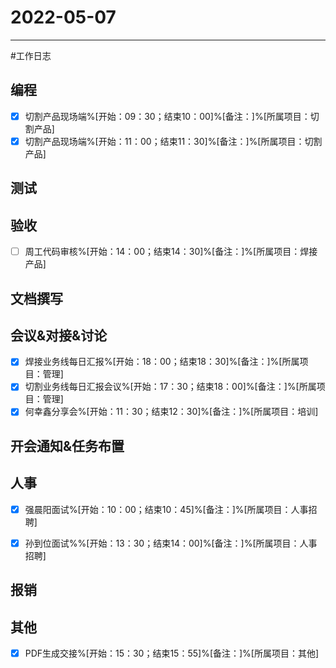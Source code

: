 # 2022-05-07 

---

#工作日志

## 编程
- [x] 切割产品现场端%[开始：09：30；结束10：00]%[备注：]%[所属项目：切割产品]
- [x] 切割产品现场端%[开始：11：00；结束11：30]%[备注：]%[所属项目：切割产品]

## 测试



## 验收 
- [ ] 周工代码审核%[开始：14：00；结束14：30]%[备注：]%[所属项目：焊接产品]



## 文档撰写 



## 会议&对接&讨论

- [x] 焊接业务线每日汇报%[开始：18：00；结束18：30]%[备注：]%[所属项目：管理]
- [x] 切割业务线每日汇报会议%[开始：17：30；结束18：00]%[备注：]%[所属项目：管理]
- [x] 何幸鑫分享会%[开始：11：30；结束12：30]%[备注：]%[所属项目：培训]

## 开会通知&任务布置



## 人事
- [x] 强晨阳面试%[开始：10：00；结束10：45]%[备注：]%[所属项目：人事招聘]
- [x] 孙到位面试%%[开始：13：30；结束14：00]%[备注：]%[所属项目：人事招聘]


## 报销



## 其他
- [x] PDF生成交接%[开始：15：30；结束15：55]%[备注：]%[所属项目：其他]


